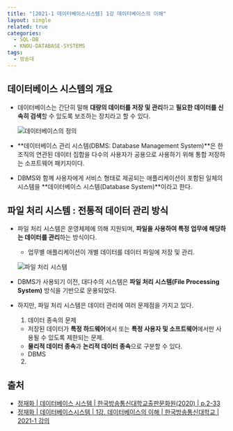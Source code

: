 ```yaml
---
title: "[2021-1 데이터베이스시스템] 1강 데이터베이스의 이해"
layout: single
related: true
categories:
  - SQL-DB
  - KNOU-DATABASE-SYSTEMS
tags:
  - 방송대
---
```


## 데이터베이스 시스템의 개요
- 데이터베이스는 간단히 말해 **대량의 데이터를 저장 및 관리**하고 **필요한 데이터를 신속히 검색**할 수 있도록 보조하는 장치라고 할 수 있다.

  ![데이터베이스의 정의]()
  
- **데이터베이스 관리 시스템(DBMS: Database Management System)**은 한 조직의 연관된 데이터 집합을 다수의 사용자가 공용으로 사용하기 위해 통합 저장하는 소프트웨어 패키지이다.
- DBMS와 함께 사용자에게 서비스 형태로 제공되는 애플리케이션이 포함된 일체의 시스템을 **데이터베이스 시스템(Database System)**이라고 한다.

## 파일 처리 시스템 : 전통적 데이터 관리 방식
- 파일 처리 시스템은 운영체제에 의해 지원되며, **파일을 사용하여 특정 업무에 해당하는 데이터를 관리**하는 방식이다.
  - 업무별 애플리케이션이 개별 데이터를 데이터 파일에 저장 및 관리. 

  ![파일 처리 시스템]()

- DBMS가 사용되기 이전, 대다수의 시스템은 **파일 처리 시스템(File Processing System)** 방식을 기반으로 운용되었다.
- 하지만, 파일 처리 시스템은 데이터 관리에 여러 문제점을 가지고 있다.
  1. 데이터 종속의 문제
    - 저장된 데이터가 **특정 하드웨어**에서 또는 **특정 사용자 및 소프트웨어**에서만 사용될 수 있도록 제한되는 문제.
    - **물리적 데이터 종속**과 **논리적 데이터 종속**으로 구분할 수 있다.
    - DBMS
  2. 

 
## 출처
- [정재화 \| 데이터베이스 시스템 \| 한국방송통신대학교출판문화원(2020) \| p.2-33](https://press.knou.ac.kr/goods/textBookView.do?condCmdtCode=9788920035500&condLscValue=001&condYr=&condSmst=)
- [정재화 \| 데이터베이스시스템 \| 1강. 데이터베이스의 이해 \| 한국방송통신대학교 \| 2021-1 강의](https://ucampus.knou.ac.kr/ekp/user/course/initUCRCourse.sdo?pageIndex=1&recordCountPerPage=4&sbjtId=KNOU1411001&cntsId=KNOU1411&atlcNo=6889724&tespNo=&lectPldcTocNo=&examApexNo=&burSbjtCd=&tabNo=01&curSbjtId=&curLectPldcTocNo=&systemDiv=H&searchCntsCateNo=34&searchShgr=&searchSeme=&epTicket=LOG)
